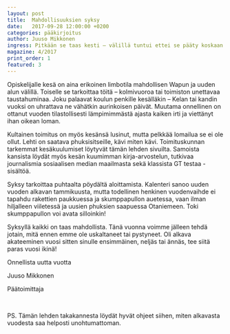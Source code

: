 ```yaml
---
layout: post
title:  Mahdollisuuksien syksy
date:   2017-09-28 12:00:00 +0200
categories: pääkirjoitus
author: Juuso Mikkonen
ingress: Pitkään se taas kesti – välillä tuntui ettei se pääty koskaan. Päivistä tuli viikkoja, viikoista kuukausia ja lopulta viimeinen näistäkin oli ohi.  Puhun tietysti kesästä.
magazine: 4/2017
print_order: 1
featured: 3
---
```




Opiskelijalle kesä on aina erikoinen limbotila mahdollisen Wapun ja uuden alun välillä. Toiselle se tarkoittaa töitä – kolmivuoroa tai toimiston unettavaa taustahuminaa. Joku palaavat koulun penkille kesälläkin – Kelan tai kandin vuoksi on uhrattava ne vähätkin aurinkoisen päivät. Muutama onnellinen on ottanut vuoden tilastollisesti lämpimimmästä ajasta kaiken irti ja viettänyt ihan oikean loman.

Kultainen toimitus on myös kesänsä lusinut, mutta pelkkää lomailua se ei ole ollut. Lehti on saatava phuksisitseille, kävi miten kävi. Toimituskunnan tarkemmat kesäkuulumiset löytyvät tämän lehden sivuilta. Samoista kansista löydät myös kesän kuumimman kirja-arvostelun, tutkivaa journalismia sosiaalisen median maailmasta sekä klassista GT testaa -sisältöä.

Syksy tarkoittaa puhtaalta pöydältä aloittamista. Kalenteri sanoo uuden vuoden alkavan tammikuusta, mutta todellinen henkinen vuodenvaihde ei tapahdu rakettien paukkuessa ja skumppapullon auetessa, vaan ilman hiljalleen viiletessä ja uusien phuksien saapuessa Otaniemeen. Toki skumppapullon voi avata silloinkin!

Syksyllä kaikki on taas mahdollista. Tänä vuonna voimme jälleen tehdä jotain, mitä ennen emme ole uskaltaneet tai pystyneet. Oli alkava akateeminen vuosi sitten sinulle ensimmäinen, neljäs tai ännäs, tee siitä paras vuosi ikinä!


Onnellista uutta vuotta

Juuso Mikkonen

Päätoimittaja

<br>

PS. Tämän lehden takakannesta löydät hyvät ohjeet siihen, miten alkavasta vuodesta saa helposti unohtumattoman.

